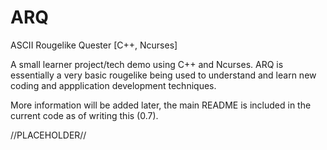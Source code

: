 ARQ
===

ASCII Rougelike Quester [C++, Ncurses]

A small learner project/tech demo using C++ and Ncurses. ARQ is essentially a very basic rougelike being used to understand and learn new coding and appplication development techniques.

More information will be added later, the main README is included in the current code as of writing this (0.7).

//PLACEHOLDER//
